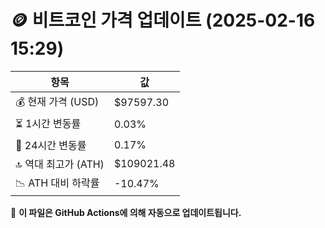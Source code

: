 # 🪙 비트코인 가격 업데이트 (2025-02-16 15:29)

| 항목                | 값 |
|--------------------|----------------|
| 💰 현재 가격 (USD) | $97597.30 |
| ⏳ 1시간 변동률    | 0.03% |
| 📆 24시간 변동률   | 0.17% |
| 🔝 역대 최고가 (ATH) | $109021.48 |
| 📉 ATH 대비 하락률 | -10.47% |

🔄 **이 파일은 GitHub Actions에 의해 자동으로 업데이트됩니다.**
